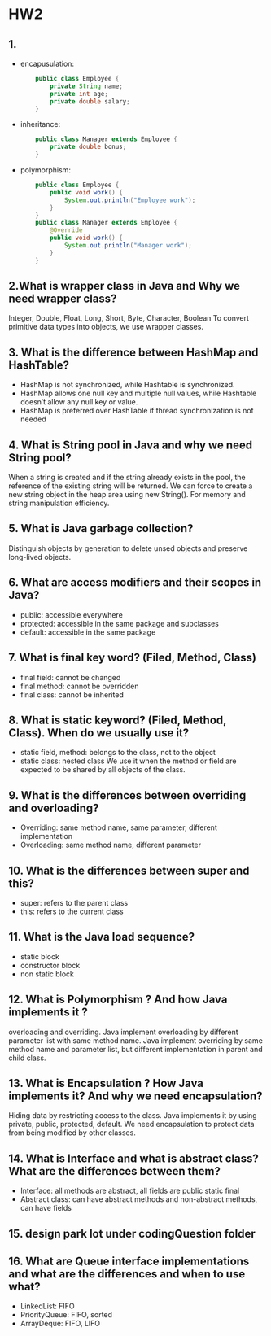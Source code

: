 # HW2

## 1.

- encapusulation:

  ```java
      public class Employee {
          private String name;
          private int age;
          private double salary;
      }
  ```

- inheritance:

  ```java
      public class Manager extends Employee {
          private double bonus;
      }
  ```

- polymorphism:

  ```java
      public class Employee {
          public void work() {
              System.out.println("Employee work");
          }
      }
      public class Manager extends Employee {
          @Override
          public void work() {
              System.out.println("Manager work");
          }
      }
  ```

## 2.What is wrapper class in Java and Why we need wrapper class?

Integer, Double, Float, Long, Short, Byte, Character, Boolean
To convert primitive data types into objects, we use wrapper classes.

## 3. What is the difference between HashMap and HashTable?

- HashMap is not synchronized, while Hashtable is synchronized.
- HashMap allows one null key and multiple null values, while Hashtable doesn’t allow any null key or value.
- HashMap is preferred over HashTable if thread synchronization is not needed

## 4. What is String pool in Java and why we need String pool?

When a string is created and if the string already exists in the pool, the reference of the existing string will be returned. We can force to create a new string object in the heap area using new String(). For memory and string manipulation efficiency.

## 5. What is Java garbage collection?

Distinguish objects by generation to delete unsed objects and preserve long-lived objects.

## 6. What are access modifiers and their scopes in Java?

- public: accessible everywhere
- protected: accessible in the same package and subclasses
- default: accessible in the same package

## 7. What is final key word? (Filed, Method, Class)

- final field: cannot be changed
- final method: cannot be overridden
- final class: cannot be inherited

## 8. What is static keyword? (Filed, Method, Class). When do we usually use it?

- static field, method: belongs to the class, not to the object
- static class: nested class
  We use it when the method or field are expected to be shared by all objects of the class.

## 9. What is the differences between overriding and overloading?

- Overriding: same method name, same parameter, different implementation
- Overloading: same method name, different parameter

## 10. What is the differences between super and this?

- super: refers to the parent class
- this: refers to the current class

## 11. What is the Java load sequence?

- static block
- constructor block
- non static block

## 12. What is Polymorphism ? And how Java implements it ?

overloading and overriding.
Java implement overloading by different parameter list with same method name.
Java implement overriding by same method name and parameter list, but different implementation in parent and child class.

## 13. What is Encapsulation ? How Java implements it? And why we need encapsulation?

Hiding data by restricting access to the class.
Java implements it by using private, public, protected, default.
We need encapsulation to protect data from being modified by other classes.

## 14. What is Interface and what is abstract class? What are the differences between them?

- Interface: all methods are abstract, all fields are public static final
- Abstract class: can have abstract methods and non-abstract methods, can have fields

## 15. design park lot under codingQuestion folder

## 16. What are Queue interface implementations and what are the differences and when to use what?

- LinkedList: FIFO
- PriorityQueue: FIFO, sorted
- ArrayDeque: FIFO, LIFO
